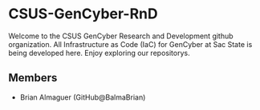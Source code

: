# CSUS-GenCyber-RnD

Welcome to the CSUS GenCyber Research and Development github organization. All Infrastructure as Code (IaC) for GenCyber at Sac State is being developed here. Enjoy exploring our repositorys.

## Members
- Brian Almaguer (GitHub@BalmaBrian)
